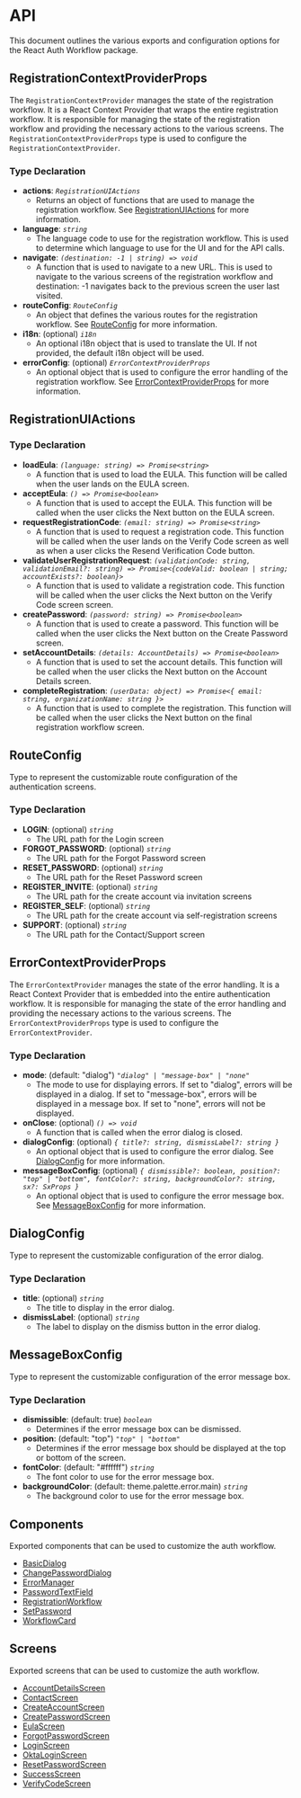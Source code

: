 # API

This document outlines the various exports and configuration options for the React Auth Workflow package.

## RegistrationContextProviderProps

The `RegistrationContextProvider` manages the state of the registration workflow. It is a React Context Provider that wraps the entire registration workflow. It is responsible for managing the state of the registration workflow and providing the necessary actions to the various screens. The `RegistrationContextProviderProps` type is used to configure the `RegistrationContextProvider`.

### Type Declaration

-   **actions**: _`RegistrationUIActions`_
    -   Returns an object of functions that are used to manage the registration workflow. See [RegistrationUIActions](#registrationuiactions) for more information.
-   **language**: _`string`_
    -   The language code to use for the registration workflow. This is used to determine which language to use for the UI and for the API calls.
-   **navigate**: _`(destination: -1 | string) => void`_
    -   A function that is used to navigate to a new URL. This is used to navigate to the various screens of the registration workflow and destination: -1 navigates back to the previous screen the user last visited.
-   **routeConfig**: _`RouteConfig`_
    -   An object that defines the various routes for the registration workflow. See [RouteConfig](#routeconfig) for more information.
-   **i18n**: (optional) _`i18n`_
    -   An optional i18n object that is used to translate the UI. If not provided, the default i18n object will be used.
-   **errorConfig**: (optional) _`ErrorContextProviderProps`_
    -   An optional object that is used to configure the error handling of the registration workflow. See [ErrorContextProviderProps](#errorcontextproviderprops) for more information.

## RegistrationUIActions

### Type Declaration

-   **loadEula**: _`(language: string) => Promise<string>`_
    -   A function that is used to load the EULA. This function will be called when the user lands on the EULA screen.
-   **acceptEula**: _`() => Promise<boolean>`_
    -   A function that is used to accept the EULA. This function will be called when the user clicks the Next button on the EULA screen.
-   **requestRegistrationCode**: _`(email: string) => Promise<string>`_
    -   A function that is used to request a registration code. This function will be called when the user lands on the Verify Code screen as well as when a user clicks the Resend Verification Code button.
-   **validateUserRegistrationRequest**: _`(validationCode: string, validationEmail?: string) => Promise<{codeValid: boolean | string; accountExists?: boolean}>`_
    -   A function that is used to validate a registration code. This function will be called when the user clicks the Next button on the Verify Code screen screen.
-   **createPassword**: _`(password: string) => Promise<boolean>`_
    -   A function that is used to create a password. This function will be called when the user clicks the Next button on the Create Password screen.
-   **setAccountDetails**: _`(details: AccountDetails) => Promise<boolean>`_
    -   A function that is used to set the account details. This function will be called when the user clicks the Next button on the Account Details screen.
-   **completeRegistration**: _`(userData: object) => Promise<{ email: string, organizationName: string }>`_
    -   A function that is used to complete the registration. This function will be called when the user clicks the Next button on the final registration workflow screen.

## RouteConfig

Type to represent the customizable route configuration of the authentication screens.

### Type Declaration

-   **LOGIN**: (optional) _`string`_
    -   The URL path for the Login screen
-   **FORGOT_PASSWORD**: (optional) _`string`_
    -   The URL path for the Forgot Password screen
-   **RESET_PASSWORD**: (optional) _`string`_
    -   The URL path for the Reset Password screen
-   **REGISTER_INVITE**: (optional) _`string`_
    -   The URL path for the create account via invitation screens
-   **REGISTER_SELF**: (optional) _`string`_
    -   The URL path for the create account via self-registration screens
-   **SUPPORT**: (optional) _`string`_
    -   The URL path for the Contact/Support screen

## ErrorContextProviderProps

The `ErrorContextProvider` manages the state of the error handling. It is a React Context Provider that is embedded into the entire authentication workflow. It is responsible for managing the state of the error handling and providing the necessary actions to the various screens. The `ErrorContextProviderProps` type is used to configure the `ErrorContextProvider`.

### Type Declaration

-   **mode**: (default: "dialog") _`"dialog" | "message-box" | "none"`_
    -   The mode to use for displaying errors. If set to "dialog", errors will be displayed in a dialog. If set to "message-box", errors will be displayed in a message box. If set to "none", errors will not be displayed.
-   **onClose**: (optional) _`() => void`_
    -   A function that is called when the error dialog is closed.
-   **dialogConfig**: (optional) _`{ title?: string, dismissLabel?: string }`_
    -   An optional object that is used to configure the error dialog. See [DialogConfig](#dialogconfig) for more information.
-   **messageBoxConfig**: (optional) _`{ dismissible?: boolean, position?: "top" | "bottom", fontColor?: string, backgroundColor?: string, sx?: SxProps }`_
    -   An optional object that is used to configure the error message box. See [MessageBoxConfig](#messageboxconfig) for more information.

## DialogConfig

Type to represent the customizable configuration of the error dialog.

### Type Declaration

-   **title**: (optional) _`string`_
    -   The title to display in the error dialog.
-   **dismissLabel**: (optional) _`string`_
    -   The label to display on the dismiss button in the error dialog.

## MessageBoxConfig

Type to represent the customizable configuration of the error message box.

### Type Declaration

-   **dismissible**: (default: true) _`boolean`_
    -   Determines if the error message box can be dismissed.
-   **position**: (default: "top") _`"top" | "bottom"`_
    -   Determines if the error message box should be displayed at the top or bottom of the screen.
-   **fontColor**: (default: "#ffffff") _`string`_
    -   The font color to use for the error message box.
-   **backgroundColor**: (default: theme.palette.error.main) _`string`_
    -   The background color to use for the error message box.

## Components

Exported components that can be used to customize the auth workflow.

-   [BasicDialog](./components/basic-dialog.md)
-   [ChangePasswordDialog](./components/change-password-dialog.md)
-   [ErrorManager](./components/error-manager.md)
-   [PasswordTextField](./components/password-text-field.md)
-   [RegistrationWorkflow](./components/registration-workflow.md)
-   [SetPassword](./components/set-password.md)
-   [WorkflowCard](./components/workflow-card.md)

## Screens

Exported screens that can be used to customize the auth workflow.

-   [AccountDetailsScreen](./screens/account-details.md)
-   [ContactScreen](./screens/contact.md)
-   [CreateAccountScreen](./screens/create-account.md)
-   [CreatePasswordScreen](./screens/create-password.md)
-   [EulaScreen](./screens/eula.md)
-   [ForgotPasswordScreen](./screens/forgot-password.md)
-   [LoginScreen](./screens/login.md)
-   [OktaLoginScreen](./screens/okta-login.md)
-   [ResetPasswordScreen](./screens/reset-password.md)
-   [SuccessScreen](./screens/success.md)
-   [VerifyCodeScreen](./screens/verify-code.md)
